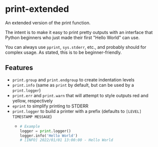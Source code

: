 # print-extended

An extended version of the print function.

The intent is to make it easy to print pretty outputs with an interface
that Python beginners who just made their first "Hello World" can use.

You can always use `pprint`, `sys.stderr`, etc., and probably should for
complex usage. As stated, this is to be beginner-friendly.

## Features

- `print.group` and `print.endgroup` to create indentation levels
- `print.info` (same as `print` by default, but can be used by a `print.logger`)
- `print.err` and `print.warn` that will attempt to style outputs red and yellow, respectively
- `eprint` to simplify printing to STDERR
- `print.logger` to build a printer with a prefix (defaults to `[LEVEL] TIMESTAMP MESSAGE`)
  - ```python
    # Example
    logger = print.logger()
    logger.info('Hello World')
    # [INFO] 2022/01/01 13:00:00 - Hello World
    ```
